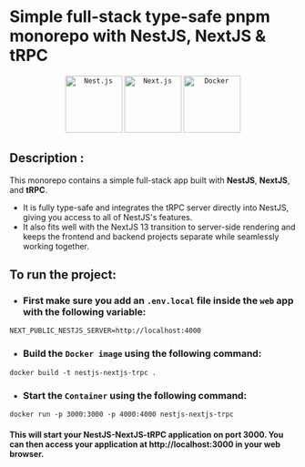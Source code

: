 # Simple full-stack type-safe pnpm monorepo with NestJS, NextJS & tRPC

<div align="center">
	<code><img width="100" src="https://github.com/marwin1991/profile-technology-icons/assets/136815194/519bfaf3-c242-431e-a269-876979f05574" alt="Nest.js" title="Nest.js"/></code>
	<code><img width="100" src="https://github.com/marwin1991/profile-technology-icons/assets/136815194/5f8c622c-c217-4649-b0a9-7e0ee24bd704" alt="Next.js" title="Next.js"/></code>
	<code><img width="100" src="https://user-images.githubusercontent.com/25181517/117207330-263ba280-adf4-11eb-9b97-0ac5b40bc3be.png" alt="Docker" title="Docker"/></code>
</div>

## Description :
This monorepo contains a simple full-stack app built with **NestJS**, **NextJS**, and **tRPC**.
* It is fully type-safe and integrates the tRPC server directly into NestJS, giving you access to all of NestJS's features.
* It also fits well with the NextJS 13 transition to server-side rendering and keeps the frontend and backend projects separate while seamlessly working together.

## To run the project:
* ### First make sure you add an `.env.local` file inside the `web` app with the following variable:

```env
NEXT_PUBLIC_NESTJS_SERVER=http://localhost:4000
```

* ### Build the `Docker image` using the following command:
```
docker build -t nestjs-nextjs-trpc .
```
* ### Start the `Container` using the following command:
```
docker run -p 3000:3000 -p 4000:4000 nestjs-nextjs-trpc
```
#### This will start your NestJS-NextJS-tRPC application on port 3000. You can then access your application at http://localhost:3000 in your web browser.
